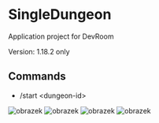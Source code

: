 # SingleDungeon
Application project for DevRoom

Version: 1.18.2 only

## Commands
- /start \<dungeon-id\>



![obrazek](https://user-images.githubusercontent.com/48251906/177514847-b3e5c1d3-5a3d-43c5-b4aa-7c527285d311.png)
![obrazek](https://user-images.githubusercontent.com/48251906/177514889-80df7d62-3374-4f87-968d-52c593109f18.png)
![obrazek](https://user-images.githubusercontent.com/48251906/177514915-c27b8ced-2057-449e-92ee-aea91596279d.png)
![obrazek](https://user-images.githubusercontent.com/48251906/177515333-d3926a43-c0b5-443c-9e5b-b9d68807ce2a.png)
